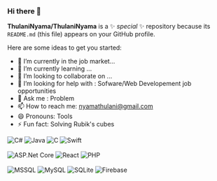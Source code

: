### Hi there 👋


**ThulaniNyama/ThulaniNyama** is a ✨ _special_ ✨ repository because its `README.md` (this file) appears on your GitHub profile.

Here are some ideas to get you started:

- 🔭 I’m currently in the job market...
- 🌱 I’m currently learning ...
- 👯 I’m looking to collaborate on ...
- 🤔 I’m looking for help with : Sofware/Web Developement job opportunities
- 💬 Ask me : Problem
- 📫 How to reach me: nyamathulani@gmail.com
- 😄 Pronouns: Tools
- ⚡ Fun fact: Solving Rubik's cubes

<img src="https://docs.microsoft.com/en-us/windows/images/csharp-logo.png" alt="C#">
<img src="https://upload.wikimedia.org/wikipedia/fr/thumb/2/2e/Java_Logo.svg/1200px-Java_Logo.svg.png" alt="Java">
<img src="![C](https://img.shields.io/badge/c-%2300599C.svg?style=for-the-badge&logo=c&logoColor=white)" alt="C">
<img src="https://www.ilounge.com/wp-content/uploads/2021/07/apple-swift-hero.png" alt="Swift">
<br><br>
<img src="https://w7.pngwing.com/pngs/673/239/png-transparent-entity-framework-core-asp-net-core-net-framework-microsoft-blue-text-logo.png" alt="ASP.Net Core">
<img src="https://www.freecodecamp.org/news/content/images/2021/06/Ekran-Resmi-2019-11-18-18.08.13.png" alt="React">
<img src="" alt="PHP">
<br><br>
<img src="" alt="MSSQL">
<img src="" alt="MySQL">
<img src="" alt="SQLite">
<img src="" alt="Firebase">
<br><br>




